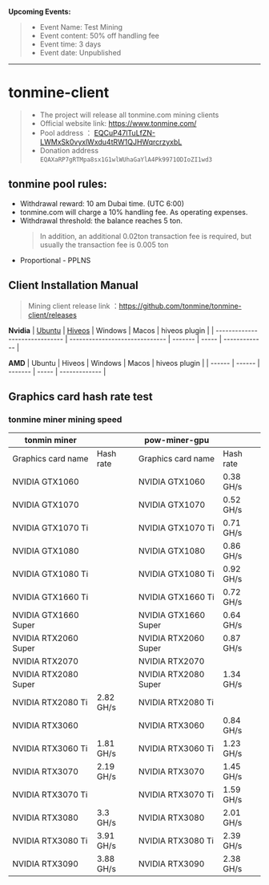 **Upcoming Events:**
> * Event Name: Test Mining
> * Event content: 50% off handling fee
> * Event time: 3 days
> * Event date: Unpublished

---

# tonmine-client
> * The project will release all tonmine.com mining clients
> * Official website link: https://www.tonmine.com/
> * Pool address ： [EQCuP47lTuLfZN-LWMxSk0vyxlWxdu4tRW1QJHWqrcrzyxbL](https://ton.sh/address/EQCuP47lTuLfZN-LWMxSk0vyxlWxdu4tRW1QJHWqrcrzyxbL)
> * Donation address `EQAXaRP7gRTMpa8sx1G1wlWUhaGaYlA4Pk9971ODIoZI1wd3`


## tonmine pool rules:
* Withdrawal reward: 10 am Dubai time. (UTC 6:00)
* tonmine.com will charge a 10% handling fee. As operating expenses.
* Withdrawal threshold: the balance reaches 5 ton.
     > In addition, an additional 0.02ton transaction fee is required, but usually the transaction fee is 0.005 ton
* Proportional - PPLNS

## Client Installation Manual
> Mining client release link ：https://github.com/tonmine/tonmine-client/releases
> 
**Nvidia**
| [Ubuntu](doc/nvidia_ubuntu.md) | [Hiveos](doc/nvidia_hiveos.md) | Windows | Macos | hiveos plugin |
| ------------------------------ | ------------------------------ | ------- | ----- | ------------- |

**AMD**
| Ubuntu | Hiveos | Windows | Macos | hiveos plugin |
| ------ | ------ | ------- | ----- | ------------- |

## Graphics card hash rate test

### tonmine miner mining speed
| tonmin miner         |           | pow-miner-gpu        |           |
|----------------------|-----------|----------------------|-----------|
| Graphics card name   | Hash rate | Graphics card name   | Hash rate |
| NVIDIA GTX1060       |           | NVIDIA GTX1060       | 0.38 GH/s |
| NVIDIA GTX1070       |           | NVIDIA GTX1070       | 0.52 GH/s |
| NVIDIA GTX1070 Ti    |           | NVIDIA GTX1070 Ti    | 0.71 GH/s |
| NVIDIA GTX1080       |           | NVIDIA GTX1080       | 0.86 GH/s |
| NVIDIA GTX1080 Ti    |           | NVIDIA GTX1080 Ti    | 0.92 GH/s |
| NVIDIA GTX1660 Ti    |           | NVIDIA GTX1660 Ti    | 0.72 GH/s |
| NVIDIA GTX1660 Super |           | NVIDIA GTX1660 Super | 0.64 GH/s |
| NVIDIA RTX2060 Super |           | NVIDIA RTX2060 Super | 0.87 GH/s |
| NVIDIA RTX2070       |           | NVIDIA RTX2070       |           |
| NVIDIA RTX2080 Super |           | NVIDIA RTX2080 Super | 1.34 GH/s |
| NVIDIA RTX2080 Ti    | 2.82 GH/s | NVIDIA RTX2080 Ti    |           |
| NVIDIA RTX3060       |           | NVIDIA RTX3060       | 0.84 GH/s |
| NVIDIA RTX3060 Ti    | 1.81 GH/s | NVIDIA RTX3060 Ti    | 1.23 GH/s |
| NVIDIA RTX3070       | 2.19 GH/s | NVIDIA RTX3070       | 1.45 GH/s |
| NVIDIA RTX3070 Ti    |           | NVIDIA RTX3070 Ti    | 1.59 GH/s |
| NVIDIA RTX3080       | 3.3 GH/s  | NVIDIA RTX3080       | 2.01 GH/s |
| NVIDIA RTX3080 Ti    | 3.91 GH/s | NVIDIA RTX3080 Ti    | 2.39 GH/s |
| NVIDIA RTX3090       | 3.88 GH/s | NVIDIA RTX3090       | 2.38 GH/s |

### 